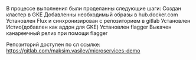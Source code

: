  В процессе выполнения были проделанны следующие шаги:
    Создан кластер в GKE
    Добавленны необходимый образы в hub.docker.com
    Установлен Flux и синхронизирован c репозиторием в gitlab
    Установлен Истио(добавлен как аддон для GKE)
    Установлен flagger
    Выкачен канареечный релиз при помощи flagger

Репозиторий доступен по сл ссылке: https://gitlab.com/maksim.vasilev/microservices-demo
